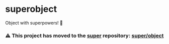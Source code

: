 # superobject

Object with superpowers! 💪

### ⚠️ This project has moved to the [super](https://github.com/clarketm/super) repository: [super/object](https://github.com/clarketm/super/tree/master/packages/Object#readme)
